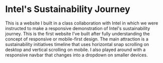 # Intel's Sustainability Journey
This is a website I built in a class collaboration with Intel in which we were instructed to make a responsive demonstration of Intel's sustainability journey. This is the first website I've built after fully understanding the concept of responsive or mobile-first design. The main attraction is a sustainability initiatives timeline that uses horizontal snap scrolling on desktop and vertical scrolling on mobile. I also played around with a responsive navbar that changes into a dropdown on smaller devices.
